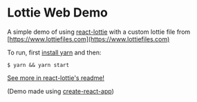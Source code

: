 # Lottie Web Demo

A simple demo of using [react-lottie](https://github.com/chenqingspring/react-lottie) with a custom lottie file from [https://www.lottiefiles.com](https://www.lottiefiles.com)

To run, first [install yarn](https://yarnpkg.com/en/) and then:

```
$ yarn && yarn start
```

[See more in react-lottie's readme!](https://github.com/chenqingspring/react-lottie)

(Demo made using [create-react-app](https://github.com/facebookincubator/create-react-app))
